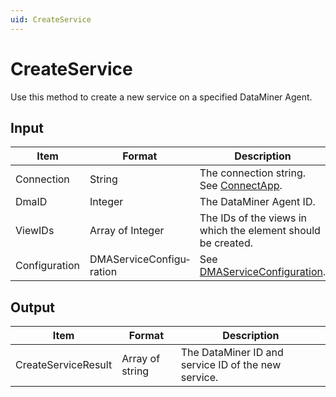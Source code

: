 ```yaml
---
uid: CreateService
---
```


# CreateService

Use this method to create a new service on a specified DataMiner Agent.

## Input

| Item          | Format                   | Description                                                                         |
|---------------|--------------------------|-------------------------------------------------------------------------------------|
| Connection    | String                   | The connection string. See [ConnectApp](xref:ConnectApp).                           |
| DmaID         | Integer                  | The DataMiner Agent ID.                                                             |
| ViewIDs       | Array of Integer         | The IDs of the views in which the element should be created.                        |
| Configuration | DMAServiceConfigu­ration | See [DMAServiceConfiguration](xref:DMAServiceConfiguration). |

## Output

| Item                | Format          | Description                                         |
|---------------------|-----------------|-----------------------------------------------------|
| CreateServiceResult | Array of string | The DataMiner ID and service ID of the new service. |
